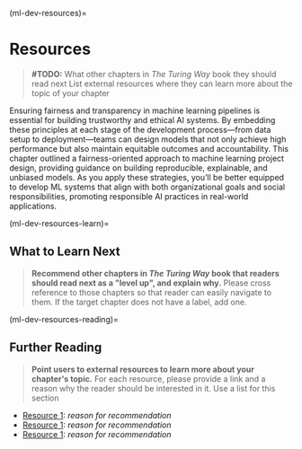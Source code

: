 (ml-dev-resources)=
# Resources

> **#TODO:**
>  What other chapters in _The Turing Way_ book they should read next
>  List external resources where they can learn more about the topic of your chapter

Ensuring fairness and transparency in machine learning pipelines is essential for building trustworthy and ethical AI systems. By embedding these principles at each stage of the development process—from data setup to deployment—teams can design models that not only achieve high performance but also maintain equitable outcomes and accountability. This chapter outlined a fairness-oriented approach to machine learning project design, providing guidance on building reproducible, explainable, and unbiased models. As you apply these strategies, you’ll be better equipped to develop ML systems that align with both organizational goals and social responsibilities, promoting responsible AI practices in real-world applications.

(ml-dev-resources-learn)=
## What to Learn Next

> **Recommend other chapters in _The Turing Way_ book that readers should read next as a "level up", and explain why.**
> Please cross reference to those chapters so that reader can easily navigate to them.
> If the target chapter does not have a label, add one.

(ml-dev-resources-reading)=
## Further Reading

> **Point users to external resources to learn more about your chapter's topic.** 
> For each resource, please provide a link and a reason why the reader should be interested in it.
> Use a list for this section

- [Resource 1](link_to_resource): _reason for recommendation_
- [Resource 1](link_to_resource): _reason for recommendation_
- [Resource 1](link_to_resource): _reason for recommendation_